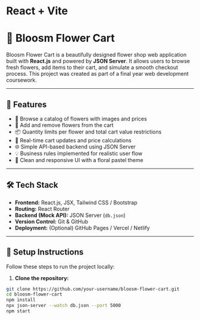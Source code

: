 # React + Vite
# 🌸 Bloosm Flower Cart

Bloosm Flower Cart is a beautifully designed flower shop web application built with **React.js** and powered by **JSON Server**. It allows users to browse fresh flowers, add items to their cart, and simulate a smooth checkout process. This project was created as part of a final year web development coursework.

---

## 🌼 Features

- 🌺 Browse a catalog of flowers with images and prices
- 🛒 Add and remove flowers from the cart
- 📦 Quantity limits per flower and total cart value restrictions
- 🔄 Real-time cart updates and price calculations
- 🌐 Simple API-based backend using JSON Server
- 💡 Business rules implemented for realistic user flow
- 🎨 Clean and responsive UI with a floral pastel theme

---

## 🛠️ Tech Stack

- **Frontend:** React.js, JSX, Tailwind CSS / Bootstrap
- **Routing:** React Router
- **Backend (Mock API):** JSON Server (`db.json`)
- **Version Control:** Git & GitHub
- **Deployment:** (Optional) GitHub Pages / Vercel / Netlify

---

## 🚀 Setup Instructions

Follow these steps to run the project locally:

1. **Clone the repository:**

```bash
git clone https://github.com/your-username/bloosm-flower-cart.git
cd bloosm-flower-cart
npm install
npx json-server --watch db.json --port 5000
npm start


